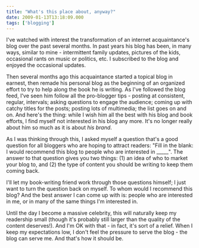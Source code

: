 ```yaml
---
title: "What's this place about, anyway?"
date: 2009-01-13T13:18:09.000
tags: ['blogging']
---
```


I've watched with interest the transformation of an internet acquaintance's blog over the past several months. In past years his blog has been, in many ways, similar to mine - intermittent family updates, pictures of the kids, occasional rants on music or politics, etc. I subscribed to the blog and enjoyed the occasional updates.

Then several months ago this acquaintance started a topical blog in earnest, then remade his personal blog as the beginning of an organized effort to try to help along the book he is writing. As I've followed the blog feed, I've seen him follow all the pro-blogger tips - posting at consistent, regular, intervals; asking questions to engage the audience; coming up with catchy titles for the posts; posting lots of multimedia; the list goes on and on. And here's the thing: while I wish him all the best with his blog and book efforts, I find myself not interested in his blog any more. It's no longer really about him so much as it is about _his brand_.

As I was thinking through this, I asked myself a question that's a good question for all bloggers who are hoping to attract readers: "Fill in the blank: I would recommend this blog to people who are interested in \_\_\_\_\_". The answer to that question gives you two things: (1) an idea of who to market your blog to, and (2) the type of content you should be writing to keep them coming back.

I'll let my book-writing friend work through those questions himself; I just want to turn the question back on myself. To whom would I recommend this blog? And the best answer I can come up with is: people who are interested in me, or in many of the same things I'm interested in.

Until the day I become a massive celebrity, this will naturally keep my readership small (though it's probably still larger than the quality of the content deserves!). And I'm OK with that - in fact, it's sort of a relief. When I keep my expectations low, I don't feel the pressure to serve the blog - the blog can serve me. And that's how it should be.
